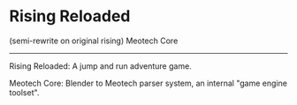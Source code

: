 Rising Reloaded
=======
(semi-rewrite on original rising)
Meotech Core

--------------------------------------------------------------------
Rising Reloaded:
A jump and run adventure game.

Meotech Core:
Blender to Meotech parser system, an internal "game engine toolset".
